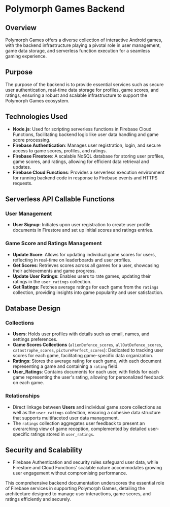 # Polymorph Games Backend

## Overview

Polymorph Games offers a diverse collection of interactive Android games, with the backend infrastructure playing a pivotal role in user management, game data storage, and serverless function execution for a seamless gaming experience.

## Purpose

The purpose of the backend is to provide essential services such as secure user authentication, real-time data storage for profiles, game scores, and ratings, ensuring a robust and scalable infrastructure to support the Polymorph Games ecosystem.

## Technologies Used

- **Node.js**: Used for scripting serverless functions in Firebase Cloud Functions, facilitating backend logic like user data handling and game score processing.
- **Firebase Authentication**: Manages user registration, login, and secure access to game scores, profiles, and ratings.
- **Firebase Firestore**: A scalable NoSQL database for storing user profiles, game scores, and ratings, allowing for efficient data retrieval and updates.
- **Firebase Cloud Functions**: Provides a serverless execution environment for running backend code in response to Firebase events and HTTPS requests.

## Serverless API Callable Functions

### User Management

- **User Signup**: Initiates upon user registration to create user profile documents in Firestore and set up initial scores and ratings entries.

### Game Score and Ratings Management

- **Update Score**: Allows for updating individual game scores for users, reflecting in real-time on leaderboards and user profiles.
- **Get Scores**: Retrieves scores across all games for a user, showcasing their achievements and game progress.
- **Update User Ratings**: Enables users to rate games, updating their ratings in the `user_ratings` collection.
- **Get Ratings**: Fetches average ratings for each game from the `ratings` collection, providing insights into game popularity and user satisfaction.

## Database Design

### Collections

- **Users**: Holds user profiles with details such as email, names, and settings preferences.
- **Game Scores Collections** (`alienDefence_scores`, `allOutDefence_scores`, `catastrophe_scores`, `picturePerfect_scores`): Dedicated to tracking user scores for each game, facilitating game-specific data organization.
- **Ratings**: Stores the average rating for each game, with each document representing a game and containing a `rating` field.
- **User_Ratings**: Contains documents for each user, with fields for each game representing the user's rating, allowing for personalized feedback on each game.

### Relationships

- Direct linkage between **Users** and individual game score collections as well as the `user_ratings` collection, ensuring a cohesive data structure that supports multifaceted user data management.
- The `ratings` collection aggregates user feedback to present an overarching view of game reception, complemented by detailed user-specific ratings stored in `user_ratings`.

## Security and Scalability

- Firebase Authentication and security rules safeguard user data, while Firestore and Cloud Functions' scalable nature accommodates growing user engagement without compromising performance.

This comprehensive backend documentation underscores the essential role of Firebase services in supporting Polymorph Games, detailing the architecture designed to manage user interactions, game scores, and ratings efficiently and securely.
